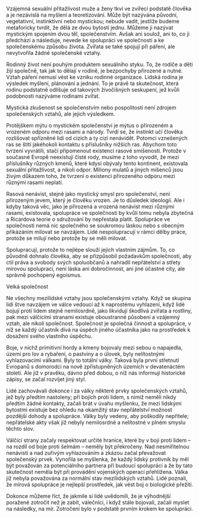Vzájemná sexuální přitažlivost muže a ženy tkví ve zvířecí podstatě člověka a je nezávislá na myšlení a teoretizování. Může být nazývána původní, vegetativní, instinktivní nebo mystickou; nebude vadit, jestliže budeme metaforicky tvrdit, že dělá ze dvou bytostí jednu. Můžeme ji nazývat mystickým spojením dvou těl, společenstvím. Avšak ani soulož, ani to, co ji předchází a následuje, nevede ke spolupráci ve společnosti a ke společenskému způsobu života. Zvířata se také spojují při páření, ale nevytvořila žádné společenské vztahy.

Rodinný život není pouhým produktem sexuálního styku. To, že rodiče a děti žijí společně, tak jak to dělají v rodině, je bezpochyby přirozené a nutné. Vztah páření nemusí vést ke vzniku rodinné organizace. Lidská rodina je výsledek myšlení, plánování a jednání. To je právě ta skutečnost, která rodinu podstatně odlišuje od takových živočišných seskupení, jež kvůli podobnosti nazýváme rodinami zvířat.

Mystická zkušenost se společenstvím nebo pospolitostí není zdrojem společenských vztahů, ale jejich výsledkem.

Protějškem mýtu o mystickém společenství je mýtus o přirozeném a vrozeném odporu mezi rasami a národy. Tvrdí se, že instinkt učí člověka rozlišovat spřízněné lidi od cizích a ty cizí nenávidět. Potomci vznešených ras se štítí jakéhokoli kontaktu s příslušníky nižších ras. Abychom toto tvrzení vyvrátili, stačí připomenout existenci rasové smíšenosti. Protože v současné Evropě neexistují čisté rody, musíme z toho vyvodit, že mezi příslušníky různých kmenů, které kdysi obývaly tento kontinent, existovala sexuální přitažlivost, a nikoli odpor. Miliony mulatů a jiných míšenců jsou živým důkazem toho, že tvrzení o existenci přirozeného odporu mezi různými rasami neplatí.

Rasová nenávist, stejně jako mystický smysl pro společenství, není přirozeným jevem, který je člověku vrozen. Je to důsledek ideologií. Ale i kdyby taková věc, jako je přirozená a vrozená nenávist mezi různými rasami, existovala, spolupráce ve společnosti by kvůli tomu nebyla zbytečná a Ricardova teorie o sdružování by nepřestala platit. Spolupráce ve společnosti nemá nic společného se soukromou láskou nebo s obecným přikázáním milovat se navzájem. Lidé nespolupracují v rámci dělby práce, protože se milují nebo protože by se měli milovat.

Spolupracují, protože to nejlépe slouží jejich vlastním zájmům. To, co původně dohnalo člověka, aby se přizpůsobil požadavkům společnosti, aby ctil práva a svobody svých spoluobčanů a nahradil nepřátelství a střety mírovou spoluprací, není láska ani dobročinnost, ani jiné účastné city, ale správně pochopený egoismus.

Velká společnost

Ne všechny mezilidské vztahy jsou společenskými vztahy. Když se skupina lidí štve navzájem ve válce vedoucí až k naprostému vyhlazení, když lidé bojují proti lidem stejně nemilosrdně, jako likvidují škodlivá zvířata a rostliny, pak mezi válčícími stranami existuje oboustranné působení a vzájemný vztah, ale nikoli společnost. Společnost je společná činnost a spolupráce, v níž se každý účastník dívá na úspěch jiného účastníka jako na prostředek k dosažení svého vlastního úspěchu.

Boje, v nichž primitivní hordy a kmeny bojovaly mezi sebou o napajedla, území pro lov a rybaření, o pastviny a o úlovek, byly nelítostnými vyhlazovacími válkami. Byly to totální války. Taková byla první střetnutí Evropanů s domorodci na nově zpřístupněných územích v devatenáctém století. Ale již v pravěku, dávno před dobou, o níž nás informují historické zápisy, se začal rozvíjet jiný styl.

Lidé zachovávali dokonce i za války některé prvky společenských vztahů, jež byly předtím nastoleny; při bojích proti lidem, s nimiž neměli nikdy předtím žádné kontakty, začali brát v úvahu myšlenku, že mezi lidskými bytostmi existuje bez ohledu na okamžitý stav nepřátelství možnost pozdější dohody a spolupráce. Války byly vedeny, aby poškodily nepřítele; nepřátelské akty však již nebyly nemilosrdné a nelítostné v plném smyslu těchto slov.

Válčící strany začaly respektovat určité hranice, které by v boji proti lidem – na rozdíl od boje proti šelmám – neměly být překročeny. Nad nesmiřitelnou nenávistí a nad zuřivým vyhlazováním a zkázou začal převažovat společenský prvek. Vynořila se myšlenka, že každý lidský protivník by měl být považován za potenciálního partnera při budoucí spolupráci a že by tato skutečnost neměla být při provádění vojenských operací přehlížena. Válka již nebyla považována za normální stav mezilidských vztahů. Lidé poznali, že mírová spolupráce je nejlepší prostředek, jak vést boj o biologické přežití.

Dokonce můžeme říct, že jakmile si lidé uvědomili, že je výhodnější poražené zotročit než je zabít, válečníci, i když stále bojovali, začali myslet na následky, na mír. Zotročení bylo v podstatě prvním krokem ke spolupráci.